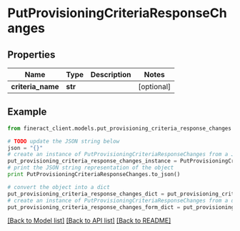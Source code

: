 # PutProvisioningCriteriaResponseChanges


## Properties

Name | Type | Description | Notes
------------ | ------------- | ------------- | -------------
**criteria_name** | **str** |  | [optional] 

## Example

```python
from fineract_client.models.put_provisioning_criteria_response_changes import PutProvisioningCriteriaResponseChanges

# TODO update the JSON string below
json = "{}"
# create an instance of PutProvisioningCriteriaResponseChanges from a JSON string
put_provisioning_criteria_response_changes_instance = PutProvisioningCriteriaResponseChanges.from_json(json)
# print the JSON string representation of the object
print PutProvisioningCriteriaResponseChanges.to_json()

# convert the object into a dict
put_provisioning_criteria_response_changes_dict = put_provisioning_criteria_response_changes_instance.to_dict()
# create an instance of PutProvisioningCriteriaResponseChanges from a dict
put_provisioning_criteria_response_changes_form_dict = put_provisioning_criteria_response_changes.from_dict(put_provisioning_criteria_response_changes_dict)
```
[[Back to Model list]](../README.md#documentation-for-models) [[Back to API list]](../README.md#documentation-for-api-endpoints) [[Back to README]](../README.md)


